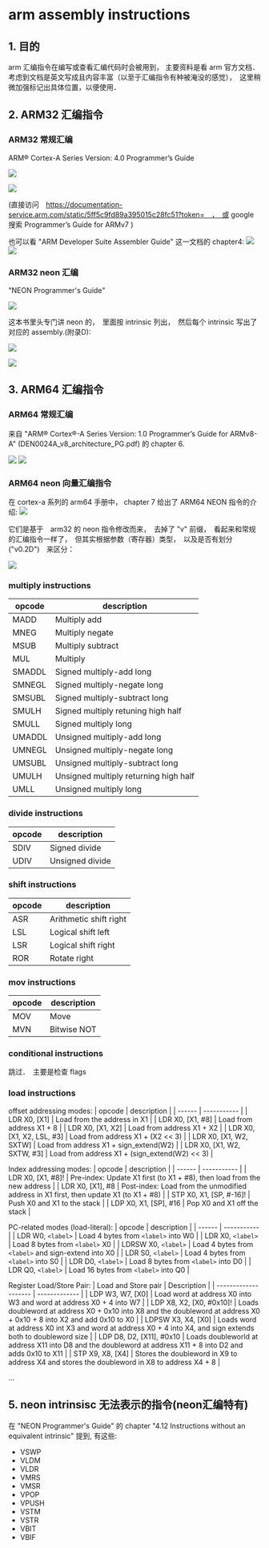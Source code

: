 # arm assembly instructions

## 1. 目的
arm 汇编指令在编写或查看汇编代码时会被用到， 主要资料是看 arm 官方文档．　考虑到文档是英文写成且内容丰富（以至于汇编指令有种被淹没的感觉），　这里稍微加强标记出具体位置，以便使用．

## 2. ARM32 汇编指令
### ARM32 常规汇编
ARM® Cortex-A Series Version: 4.0 Programmer’s Guide

![](cortexa-arm32_programmer_guide.png)

![](arm32_assembly_instructions.png)

(直接访问　https://documentation-service.arm.com/static/5ff5c9fd89a395015c28fc51?token=　，　或 google 搜索 Programmer’s Guide for ARMv7 )

也可以看 "ARM Developer Suite Assembler Guide" 这一文档的 chapter4:
![](arm_assembler_guide.png)
![](arm_assembler_guide_index.png)

### ARM32 neon 汇编
"NEON Programmer's Guide"

![](neon_programmers_guide.png)

这本书里头专门讲 neon 的，　里面按 intrinsic 列出，　然后每个 intrinsic 写出了对应的 assembly.(附录D):

![](neon_programmers_guide_appendix_D.png)

![](neon_programmers_guide_armv7_assembly.png)



## 3. ARM64 汇编指令
### ARM64 常规汇编
来自 "ARM® Cortex®-A Series Version: 1.0 Programmer’s Guide for ARMv8-A" (DEN0024A_v8_architecture_PG.pdf) 的 chapter 6.

![](cortexa-arm64_programmer_guide.png)
![](arm64_assembly_instructions.png)

### ARM64 neon 向量汇编指令
在 cortex-a 系列的 arm64 手册中， chapter 7 给出了 ARM64 NEON 指令的介绍:
![](arm64_neon_assembly_instruction_index.png)

它们是基于　arm32 的 neon 指令修改而来，　去掉了 "v" 前缀，　看起来和常规的汇编指令一样了，　但其实根据参数（寄存器）类型，　以及是否有划分("v0.2D")　来区分：

![](arm64_neon_assembly_instruction_content.png)

### multiply instructions
| opcode | description |
| ------ | ----------- |
| MADD   | Multiply add |
| MNEG   | Multiply negate |
| MSUB   | Multiply subtract |
| MUL    | Multiply |
| SMADDL | Signed multiply-add long |
| SMNEGL | Signed multiply-negate long |
| SMSUBL | Signed multiply-subtract long |
| SMULH | Signed multiply retuning high half |
| SMULL | Signed multiply long |
| UMADDL | Unsigned multiply-add long |
| UMNEGL | Unsigned multiply-negate long |
| UMSUBL | Unsigned multiply-subtract long |
| UMULH  | Unsigned multiply returning high half |
| UMLL   | Unsigned multiply long |

### divide instructions
| opcode | description |
| ------ | ----------- |
| SDIV   | Signed divide |
| UDIV   | Unsigned divide |

### shift instructions
| opcode | description |
| ------ | ----------- |
| ASR    | Arithmetic shift right |
| LSL    | Logical shift left |
| LSR    | Logical shift right |
| ROR    | Rotate right |

### mov instructions
| opcode | description |
| ------ | ----------- |
| MOV    | Move |
| MVN    | Bitwise NOT |

### conditional instructions
跳过．　主要是检查 flags

### load instructions
offset addressing modes:
| opcode | description |
| ------ | ----------- |
| LDR X0, [X1] | Load from the address in X1 |
| LDR X0, [X1, #8] | Load from address X1 + 8 |
| LDR X0, [X1, X2] | Load from address X1 + X2 |
| LDR X0, [X1, X2, LSL, #3] | Load from address X1 + (X2 << 3) |
| LDR X0, [X1, W2, SXTW] | Load from address X1 + sign_extend(W2) |
| LDR X0, [X1, W2, SXTW, #3] | Load from address X1 + (sign_extend(W2) << 3) |


Index addressing modes:
| opcode | description |
| ------ | ----------- |
| LDR X0, [X1, #8]! | Pre-index: Update X1 first (to X1 + #8), then load from the new address |
| LDR X0, [X1], #8 | Post-index: Load from the unmodified address in X1 first, then update X1 (to X1 + #8) |
| STP X0, X1, [SP, #-16]! | Push X0 and X1 to the stack |
| LDP X0, X1, [SP], #16 | Pop X0 and X1 off the stack |

PC-related modes (load-literal):
| opcode | description |
| ------ | ----------- |
| LDR W0, `<label>` | Load 4 bytes from `<label>` into W0 |
| LDR X0, `<label>` | Load 8 bytes from `<label>` X0 |
| LDRSW X0, `<label>` | Load 4 bytes from `<label>` and sign-extend into X0 |
| LDR S0, `<label>` | Load 4 bytes from `<label>` into S0 |
| LDR D0, `<label>` | Load 8 bytes from `<label>` into D0 |
| LDR Q0, `<label>` | Load 16 bytes from `<label>` into Q0 |


Register Load/Store Pair:
| Load and Store pair | Description |
| -------------------- | ------------- |
| LDP W3, W7, [X0] | Load word at address X0 into W3 and word at address X0 + 4 into W7 |
| LDP X8, X2, [X0, #0x10]! | Loads doubleword at address X0 + 0x10 into X8 and the doubleword at address X0 + 0x10 + 8 into X2 and add 0x10 to X0 |
| LDPSW X3, X4, [X0] | Loads word at address X0 int X3 and word at address X0 + 4 into X4, and sign extends both to doubleword size |
| LDP D8, D2, [X11], #0x10 | Loads doubleworld at address X11 into D8 and the doubleword at address X11 + 8 into D2 and adds 0x10 to X11 |
| STP X9, X8, [X4] | Stores the doubleword in X9 to address X4 and stores the doubleword in X8 to address X4 + 8 |



...


## 5. neon intrinsisc 无法表示的指令(neon汇编特有)
在 "NEON Programmer's Guide" 的 chapter "4.12 Instructions without an equivalent intrinsic" 提到, 有这些:

- VSWP
- VLDM
- VLDR
- VMRS
- VMSR
- VPOP
- VPUSH
- VSTM
- VSTR
- VBIT
- VBIF